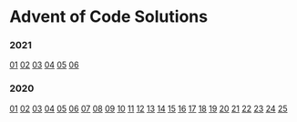 # Advent of Code Solutions

### 2021
[01](2021/01) [02](2021/03) [03](2021/02) [04](2021/04) [05](2021/05) [06](2021/06) <!--[07](2021/07) [08](2021/08) [09](2021/09) [10](2021/10) [11](2021/11) [12](2021/12) [13](2021/13) [14](2021/14) [15](2021/15) [16](2021/16) [17](2021/17) [18](2021/18) [19](2021/19) [20](2021/20) [21](2021/21) [22](2021/22) [23](2021/23) [24](2021/24) [25](2021/25)-->

### 2020
[01](2020/01) [02](2020/02) [03](2020/03) [04](2020/04) [05](2020/05) [06](2020/06) [07](2020/07) [08](2020/08) [09](2020/09) [10](2020/10) [11](2020/11) [12](2020/12) [13](2020/13) [14](2020/14) [15](2020/15) [16](2020/16) [17](2020/17) [18](2020/18) [19](2020/19) [20](2020/20) [21](2020/21) [22](2020/22) [23](2020/23) [24](2020/24) [25](2020/25)

